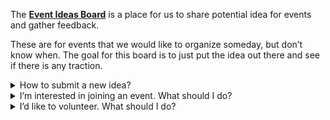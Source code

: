 <div class="lead">

The **[Event Ideas Board](https://creatorsgarten.org/ideas)** is a place for us to share potential idea for events and gather feedback.

</div>

These are for events that we would like to organize someday, but don’t know when. The goal for this board is to just put the idea out there and see if there is any traction.

<details><summary>How to submit a new idea?</summary>

Our event ideas board is built on top of [GitHub Discussions](https://github.com/orgs/creatorsgarten/discussions/categories/event-ideas).

- Event organizers can add ideas to the board. Most of our events are run by a _self-organizing team_ of volunteers, and the person who came up with the idea should be ready to spearhead the event.

- Anyone can discuss about the ideas by adding comments to the discussion.

If you are an event organizer, you can follow these steps to submit a new event:

1. Make sure you are in the [Event organizers](https://github.com/orgs/creatorsgarten/teams/event-organizers) team on GitHub. If not, [send us a pull request](https://github.com/creatorsgarten/configuration/blob/main/index.ts). 

2. Go to our [“Event ideas” category on our GitHub Discussions forum](https://github.com/orgs/creatorsgarten/discussions/categories/event-ideas) and click on “New Discussion”.

3. Write your idea. You can write your ideas in Thai language or English language, depending on the target audience.

4. After 2–3 minutes, your idea should show up on the [Event Ideas Board](https://creatorsgarten.org/ideas).

</details>

<details><summary>I’m interested in joining an event. What should I do?</summary>

On each event page, there is a Subscribe form. Just put your email in there, and when we come around to organize the event, we will send you an email.

</details>

<details><summary>I’d like to volunteer. What should I do?</summary>

On each event page, there is a Subscribe form to get updates about the event. After you subscribe, you can leave us a message to let us know that you would like to volunteer.

Alternatively, you can also comment in the respective GitHub Discussions.

</details>